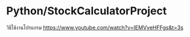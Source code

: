 # Python/StockCalculatorProject

วิธีใช้งานโปรแกรม
https://www.youtube.com/watch?v=IEMVveHFFgs&t=3s
